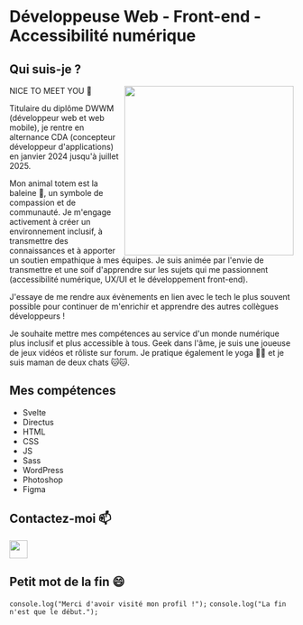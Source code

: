 # Développeuse Web - Front-end - Accessibilité numérique

## Qui suis-je ?

<img align="right" width=300px alt="" src="https://i.ibb.co/zGfwd4R/f5160cce99aa3bef51506e533ba0a446-1-removebg-preview.png" />

NICE TO MEET YOU 👋

Titulaire du diplôme DWWM (développeur web et web mobile), je rentre en alternance CDA (concepteur développeur d'applications) en janvier 2024 jusqu'à juillet 2025.

Mon animal totem est la baleine 🐋, un symbole de compassion et de communauté. Je m'engage activement à créer un environnement inclusif, à transmettre des connaissances et à apporter un soutien empathique à mes équipes. Je suis animée par l'envie de transmettre et une soif d'apprendre sur les sujets qui me passionnent (accessibilité numérique, UX/UI et le développement front-end).

J'essaye de me rendre aux évènements en lien avec le tech le plus souvent possible pour continuer de m'enrichir et apprendre des autres collègues développeurs !

Je souhaite mettre mes compétences au service d'un monde numérique plus inclusif et plus accessible à tous. Geek dans l'âme, je suis une joueuse de jeux vidéos et rôliste sur forum. Je pratique également le yoga 🧘‍♀️ et je suis maman de deux chats 🐱🐱.

## Mes compétences

- Svelte
- Directus
- HTML
- CSS
- JS
- Sass
- WordPress
- Photoshop
- Figma

## Contactez-moi 📫

<p align="left"><a href="https://www.linkedin.com/in/tamara-violeau" target="_blank" rel="noreferrer"><img src="https://raw.githubusercontent.com/danielcranney/readme-generator/main/public/icons/socials/linkedin.svg" width="32" height="32" /></a></p>

## Petit mot de la fin 😄

```console.log("Merci d'avoir visité mon profil !");```
```console.log("La fin n'est que le début.");```
